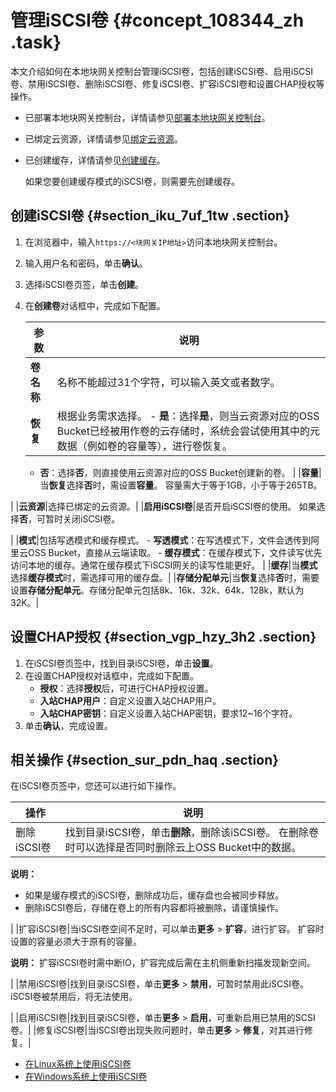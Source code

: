 # 管理iSCSI卷 {#concept_108344_zh .task}

本文介绍如何在本地块网关控制台管理iSCSI卷，包括创建iSCSI卷、启用iSCSI卷、禁用iSCSI卷、删除iSCSI卷、修复iSCSI卷、扩容iSCSI卷和设置CHAP授权等操作。

-   已部署本地块网关控制台，详情请参见[部署本地块网关控制台](cn.zh-CN/本地控制台用户指南/块网关/部署本地块网关控制台.md#)。
-   已绑定云资源，详情请参见[绑定云资源](cn.zh-CN/本地控制台用户指南/块网关/管理云资源.md#section_35z_pjb_00k)。
-   已创建缓存，详情请参见[创建缓存](../../../../cn.zh-CN/本地控制台用户指南/块网关/管理缓存.md#section_ubc_fbf_hih)。

    如果您要创建缓存模式的iSCSI卷，则需要先创建缓存。


## 创建iSCSI卷 {#section_iku_7uf_1tw .section}

1.  在浏览器中，输入`https://<块网关IP地址>`访问本地块网关控制台。
2.  输入用户名和密码，单击**确认**。
3.  选择iSCSI卷页签，单击**创建**。
4.  在**创建卷**对话框中，完成如下配置。 

    |参数|说明|
    |--|--|
    |**卷名称**|名称不能超过31个字符，可以输入英文或者数字。|
    |**恢复**|根据业务需求选择。     -   **是**：选择**是**，则当云资源对应的OSS Bucket已经被用作卷的云存储时，系统会尝试使用其中的元数据（例如卷的容量等），进行卷恢复。
    -   **否**：选择**否**，则直接使用云资源对应的OSS Bucket创建新的卷。
 |
    |**容量**|当**恢复**选择**否**时，需设置**容量**。 容量需大于等于1GB，小于等于265TB。

 |
    |**云资源**|选择已绑定的云资源。|
    |**启用iSCSI卷**|是否开启iSCSI卷的使用。 如果选择**否**，可暂时关闭iSCSI卷。

 |
    |**模式**|包括写透模式和缓存模式。     -   **写透模式**：在写透模式下，文件会透传到阿里云OSS Bucket，直接从云端读取。
    -   **缓存模式**：在缓存模式下，文件读写优先访问本地的缓存。通常在缓存模式下iSCSI网关的读写性能更好。
 |
    |**缓存**|当**模式**选择**缓存模式**时，需选择可用的缓存盘。|
    |**存储分配单元**|当**恢复**选择**否**时，需要设置**存储分配单元**。存储分配单元包括8k、16k、32k、64k、128k，默认为32K。|


## 设置CHAP授权 {#section_vgp_hzy_3h2 .section}

1.  在iSCSI卷页签中，找到目录iSCSI卷，单击**设置**。
2.  在设置CHAP授权对话框中，完成如下配置。 
    -   **授权**：选择**授权**后，可进行CHAP授权设置。
    -   **入站CHAP用户**：自定义设置入站CHAP用户。
    -   **入站CHAP密钥**：自定义设置入站CHAP密钥，要求12~16个字符。
3.  单击**确认**，完成设置。

## 相关操作 {#section_sur_pdn_haq .section}

在iSCSI卷页签中，您还可以进行如下操作。

|操作|说明|
|--|--|
|删除iSCSI卷|找到目录iSCSI卷，单击**删除**，删除该iSCSI卷。 在删除卷时可以选择是否同时删除云上OSS Bucket中的数据。

 **说明：** 

-   如果是缓存模式的iSCSI卷，删除成功后，缓存盘也会被同步释放。
-   删除iSCSI卷后，存储在卷上的所有内容都将被删除，请谨慎操作。

 |
|扩容iSCSI卷|当iSCSI卷空间不足时，可以单击**更多** \> **扩容**，进行扩容。 扩容时设置的容量必须大于原有的容量。

 **说明：** 扩容iSCSI卷时需中断IO，扩容完成后需在主机侧重新扫描发现新空间。

 |
|禁用iSCSI卷|找到目录iSCSI卷，单击**更多** \> **禁用**，可暂时禁用此iSCSI卷。 iSCSI卷被禁用后，将无法使用。

 |
|启用iSCSI卷|找到目录iSCSI卷，单击**更多** \> **启用**，可重新启用已禁用的SCSI卷。|
|修复iSCSI卷|当iSCSI卷出现失败问题时，单击**更多** \> **修复**，对其进行修复。|

-   [在Linux系统上使用iSCSI卷](cn.zh-CN/本地控制台用户指南/块网关/使用iSCSI卷/在Linux系统上使用iSCSI卷.md#)
-   [在Windows系统上使用iSCSI卷](cn.zh-CN/本地控制台用户指南/块网关/使用iSCSI卷/在Windows系统上使用iSCSI卷.md#)

